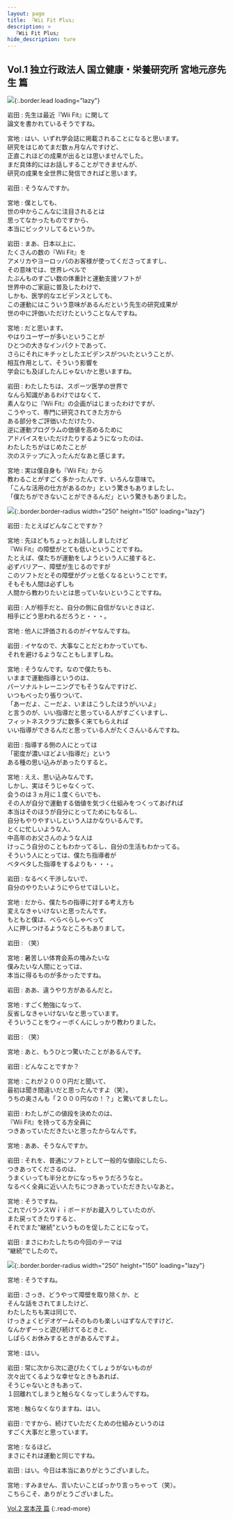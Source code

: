 ```yaml
---
layout: page
title: 『Wii Fit Plus』
description: >
  『Wii Fit Plus』
hide_description: ture
---
```


## Vol.1 独立行政法人 国立健康・栄養研究所 宮地元彦先生 篇

![](/interviews/jp/wii/rfpj/vol1/img/mainvisual5.jpg){:.border.lead loading="lazy"}

岩田
: 先生は最近『Wii Fit』に関して<br>論文を書かれているそうですね。

宮地
: はい、いずれ学会誌に掲載されることになると思います。<br>研究をはじめてまだ数ヵ月なんですけど、<br>正直これほどの成果が出るとは思いませんでした。<br>まだ具体的にはお話しすることができませんが、<br>研究の成果を全世界に発信できればと思います。

岩田
: そうなんですか。

宮地
: 僕としても、<br>世の中からこんなに注目されるとは<br>思ってなかったものですから、<br>本当にビックリしてるというか。

岩田
: まあ、日本以上に、<br>たくさんの数の『Wii Fit』を<br>アメリカやヨーロッパのお客様が使ってくださってますし、<br>その意味では、世界レベルで<br>たぶんものすごい数の体重計と運動支援ソフトが<br>世界中のご家庭に普及したわけで、<br>しかも、医学的なエビデンスとしても、<br>この運動にはこういう意味があるんだという先生の研究成果が<br>世の中に評価いただけたということなんですね。

宮地
: だと思います。<br>やはりユーザーが多いということが<br>ひとつの大きなインパクトであって、<br>さらにそれにキチッとしたエビデンスがついたということが、<br>相互作用として、そういう影響を<br>学会にも及ぼしたんじゃないかと思いますね。

岩田
: わたしたちは、スポーツ医学の世界で<br>なんら知識があるわけではなくて、<br>素人なりに『Wii Fit』の企画がはじまったわけですが、<br>こうやって、専門に研究されてきた方から<br>ある部分をご評価いただけたり、<br>逆に運動プログラムの価値を高めるために<br>アドバイスをいただけたりするようになったのは、<br>わたしたちがはじめたことが<br>次のステップに入ったんだなあと感じます。

宮地
: 実は僕自身も『Wii Fit』から<br>教わることがすごく多かったんです、いろんな意味で。<br>「こんな活用の仕方があるのか」という驚きもありましたし、<br>「僕たちができないことができるんだ」という驚きもありました。

![](/interviews/jp/wii/rfpj/vol1/img/photo10.jpg){:.border.border-radius width="250" height="150" loading="lazy"}

岩田
: たとえばどんなことですか？

宮地
: 先ほどもちょっとお話ししましたけど<br>『Wii Fit』の障壁がとても低いということですね。<br>たとえば、僕たちが運動をしようという人に接すると、<br>必ずバリアー、障壁が生じるのですが<br>このソフトだとその障壁がグッと低くなるということです。<br>そもそも人間は必ずしも<br>人間から教わりたいとは思っていないということですね。

岩田
: 人が相手だと、自分の側に自信がないときほど、<br>相手にどう思われるだろうと・・・。

宮地
: 他人に評価されるのがイヤなんですね。

岩田
: イヤなので、大事なことだとわかっていても、<br>それを避けるようなこともしますしね。

宮地
: そうなんです。なので僕たちも、<br>いままで運動指導というのは、<br>パーソナルトレーニングでもそうなんですけど、<br>いつもべったり張りついて、<br>「あーだよ、こーだよ、いまはこうしたほうがいいよ」<br>と言うのが、いい指導だと思っている人がすごくいますし、<br>フィットネスクラブに数多く来てもらえれば<br>いい指導ができるんだと思っている人がたくさんいるんですね。

岩田
: 指導する側の人にとっては<br>「密度が濃いほどよい指導だ」という<br>ある種の思い込みがあったりすると。

宮地
: ええ、思い込みなんです。<br>しかし、実はそうじゃなくって、<br>会うのは３ヵ月に１度くらいでも、<br>その人が自分で運動する価値を気づく仕組みをつくってあげれば<br>本当はそのほうが自分にとってためにもなるし、<br>自分もやりやすいしという人はかなりいるんです。<br>とくに忙しいような人、<br>中高年のお父さんのような人は<br>けっこう自分のこともわかってるし、自分の生活もわかってる。<br>そういう人にとっては、僕たち指導者が<br>ベタベタした指導をするよりも・・・。

岩田
: なるべく干渉しないで、<br>自分のやりたいようにやらせてほしいと。

宮地
: だから、僕たちの指導に対する考え方も<br>変えなきゃいけないと思ったんです。<br>もともと僕は、べらべらしゃべって<br>人に押しつけるようなところもありまして。

岩田
: （笑）

宮地
: 暑苦しい体育会系の塊みたいな<br>僕みたいな人間にとっては、<br>本当に得るものが多かったですね。

岩田
: ああ、違うやり方があるんだと。

宮地
: すごく勉強になって、<br>反省しなきゃいけないなと思っています。<br>そういうことをウィーボくんにしっかり教わりました。

岩田
: （笑）

宮地
: あと、もうひとつ驚いたことがあるんです。

岩田
: どんなことですか？

宮地
: これが２０００円だと聞いて、<br>最初は聞き間違いだと思ったんですよ（笑）。<br>うちの奥さんも「２０００円なの！？」と驚いてましたし。

岩田
: わたしがこの値段を決めたのは、<br>『Wii Fit』を持ってる方全員に<br>つきあっていただきたいと思ったからなんです。

宮地
: ああ、そうなんですか。

岩田
: それを、普通にソフトとして一般的な値段にしたら、<br>つきあってくださるのは、<br>うまくいっても半分とかになっちゃうだろうなと。<br>なるべく全員に近い人たちにつきあっていただきたいなあと。

宮地
: そうですね。<br>これでバランスＷｉｉボードがお蔵入りしていたのが、<br>また戻ってきたりすると、<br>それでまた“継続”というものを促したことになって。

岩田
: まさにわたしたちの今回のテーマは<br>“継続”でしたので。

![](/interviews/jp/wii/rfpj/vol1/img/photo11.jpg){:.border.border-radius width="250" height="150" loading="lazy"}

宮地
: そうですね。

岩田
: さっき、どうやって障壁を取り除くか、と<br>そんな話をされてましたけど、<br>わたしたちも実は同じで、<br>けっきょくビデオゲームそのものも楽しいはずなんですけど、<br>なんかずーっと遊び続けてるときと、<br>しばらくお休みするときがあるんですよ。

宮地
: はい。

岩田
: 常に次から次に遊びたくてしょうがないものが<br>次々出てくるような幸せなときもあれば、<br>そうじゃないときもあって、<br>１回離れてしまうと触らなくなってしまうんですね。

宮地
: 触らなくなりますね、はい。

岩田
: ですから、続けていただくための仕組みというのは<br>すごく大事だと思っています。

宮地
: なるほど。<br>まさにそれは運動と同じですね。

岩田
: はい。今日は本当にありがとうございました。

宮地
: すみません、言いたいことばっかり言っちゃって（笑）。<br>こちらこそ、ありがとうございました。

[Vol.2 宮本茂 篇](../vol2/1.md)
{:.read-more}

